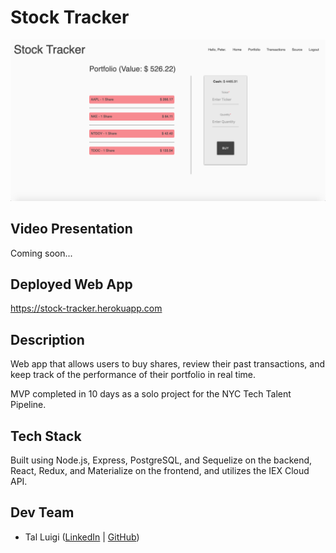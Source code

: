 # Stock Tracker

![Stock Tracker Screenshot](./public/screenshot.png)

## Video Presentation

Coming soon...

## Deployed Web App

<https://stock-tracker.herokuapp.com>

## Description

Web app that allows users to buy shares, review their past transactions, and keep track of the performance of their portfolio in real time.

MVP completed in 10 days as a solo project for the NYC Tech Talent Pipeline.

## Tech Stack

Built using Node.js, Express, PostgreSQL, and Sequelize on the backend, React, Redux, and Materialize on the frontend, and utilizes the IEX Cloud API.

## Dev Team

* Tal Luigi ([LinkedIn](https://www.linkedin.com/in/talluigi) | [GitHub](https://github.com/luigilegion))
